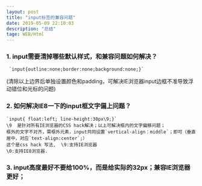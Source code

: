 ```yaml
---
layout: post
title: "input标签的兼容问题"
date: 2019-05-09 22:10:03
description: "总结"
tage: WEB/Html
---
```


### 1. input需要清掉哪些默认样式，和兼容问题如何解决？
     `input{outline:none;border:none;background:none;}`
  (清除以上边界后单独设置颜色和padding，可解决IE浏览器input边框不准导致浮动错位和光标的问题)   

### 2. 如何解决IE8一下的input框文字偏上问题？
    `input{ float:left; line-height:30px\9;}`
    \9  是针对所有IE浏览器的CSS hack解决；以上可解决框内的文字偏移问题；
    框外的文字不对齐，需框外元素，input共同设置`vertical-align：middle`；即可（垂直居中，对应`text-align:center`;）
    这个是css hack 写法,  \9:支持IE浏览器
    \0:支持IE8浏览器.   

### 3. input高度最好不要给100%，而是给实际的32px；兼容IE浏览器更好；